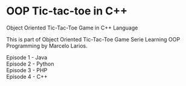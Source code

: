 # OOP Tic-tac-toe in C++
Object Oriented Tic-Tac-Toe Game in C++ Language

This is part of Object Oriented Tic-Tac-Toe Game Serie Learning OOP Programming by Marcelo Larios.

Episode 1 - Java<br />
Episode 2 - Python<br />
Episode 3 - PHP<br />
Episode 4 - C++<br />

